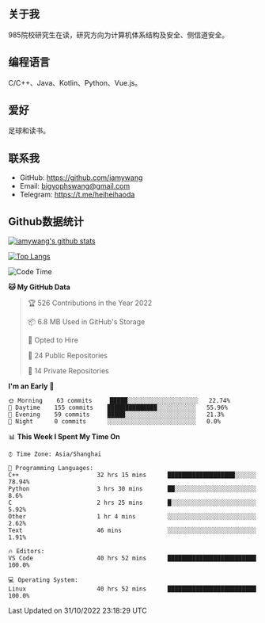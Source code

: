 ## 关于我

985院校研究生在读，研究方向为计算机体系结构及安全、侧信道安全。

## 编程语言

C/C++、Java、Kotlin、Python、Vue.js。

## 爱好

足球和读书。

## 联系我

- GitHub: https://github.com/iamywang
- Email: bigyophswang@gmail.com
- Telegram: https://t.me/heiheihaoda

## Github数据统计

[![iamywang's github stats](https://github-readme-stats.vercel.app/api?username=iamywang&count_private=true&show_icons=true)]()

[![Top Langs](https://github-readme-stats.vercel.app/api/top-langs/?username=iamywang&layout=compact)]()

<!--START_SECTION:waka-->
![Code Time](http://img.shields.io/badge/Code%20Time-659%20hrs%2030%20mins-blue)

**🐱 My GitHub Data** 

> 🏆 526 Contributions in the Year 2022
 > 
> 📦 6.8 MB Used in GitHub's Storage 
 > 
> 💼 Opted to Hire
 > 
> 📜 24 Public Repositories 
 > 
> 🔑 14 Private Repositories  
 > 
**I'm an Early 🐤** 

```text
🌞 Morning    63 commits     █████░░░░░░░░░░░░░░░░░░░░   22.74% 
🌆 Daytime    155 commits    ██████████████░░░░░░░░░░░   55.96% 
🌃 Evening    59 commits     █████░░░░░░░░░░░░░░░░░░░░   21.3% 
🌙 Night      0 commits      ░░░░░░░░░░░░░░░░░░░░░░░░░   0.0%

```


📊 **This Week I Spent My Time On** 

```text
⌚︎ Time Zone: Asia/Shanghai

💬 Programming Languages: 
C++                      32 hrs 15 mins      ███████████████████░░░░░░   78.94% 
Python                   3 hrs 30 mins       ██░░░░░░░░░░░░░░░░░░░░░░░   8.6% 
C                        2 hrs 25 mins       █░░░░░░░░░░░░░░░░░░░░░░░░   5.92% 
Other                    1 hr 4 mins         ░░░░░░░░░░░░░░░░░░░░░░░░░   2.62% 
Text                     46 mins             ░░░░░░░░░░░░░░░░░░░░░░░░░   1.91%

🔥 Editors: 
VS Code                  40 hrs 52 mins      █████████████████████████   100.0%

💻 Operating System: 
Linux                    40 hrs 52 mins      █████████████████████████   100.0%

```


 Last Updated on 31/10/2022 23:18:29 UTC
<!--END_SECTION:waka-->
